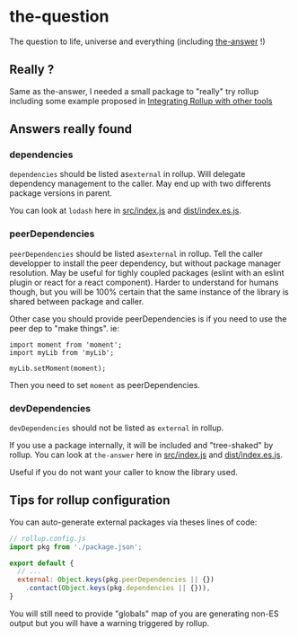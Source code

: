 # the-question

The question to life, universe and everything (including [the-answer](https://github.com/rich-harris/the-answer) !)

## Really ?
Same as the-answer, I needed a small package to "really" try rollup including some example proposed in [Integrating Rollup with other tools](https://rollupjs.org/guide/en#tools)

## Answers really found

### dependencies

`dependencies` should be listed as`external` in rollup.
Will delegate dependency management to the caller.
May end up with two differents package versions in parent.

You can look at `lodash` here in [src/index.js](src/index.js) and [dist/index.es.js](dist/index.es.js).

### peerDependencies

`peerDependencies` should be listed as`external` in rollup.
Tell the caller developper to install the peer dependency, but without package manager resolution.
May be useful for tighly coupled packages (eslint with an eslint plugin or react for a react component).
Harder to understand for humans though, but you will be 100% certain that the same instance of the library is shared between package and caller.

Other case you should provide peerDependencies is if you need to use the peer dep to "make things". ie:
```
import moment from 'moment';
import myLib from 'myLib';

myLib.setMoment(moment);
```
Then you need to set `moment` as peerDependencies.

### devDependencies
`devDependencies` should not be listed as `external` in rollup.

If you use a package internally, it will be included and "tree-shaked" by rollup.
You can look at `the-answer` here in [src/index.js](src/index.js) and [dist/index.es.js](dist/index.es.js).

Useful if you do not want your caller to know the library used.

## Tips for rollup configuration

You can auto-generate external packages via theses lines of code:
```js
// rollup.config.js
import pkg from './package.json';

export default {
  // ...
  external: Object.keys(pkg.peerDependencies || {})
    .contact(Object.keys(pkg.dependencies || {})),
}
```

You will still need to provide "globals" map of you are generating non-ES output but you will have a warning triggered by rollup.
